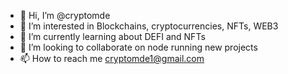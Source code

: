 - 👋 Hi, I’m @cryptomde
- 👀 I’m interested in Blockchains, cryptocurrencies, NFTs, WEB3
- 🌱 I’m currently learning about DEFI and NFTs
- 💞️ I’m looking to collaborate on node running new projects
- 📫 How to reach me cryptomde1@gmail.com

<!---
cryptomde/cryptomde is a ✨ special ✨ repository because its `README.md` (this file) appears on your GitHub profile.
You can click the Preview link to take a look at your changes.
--->
